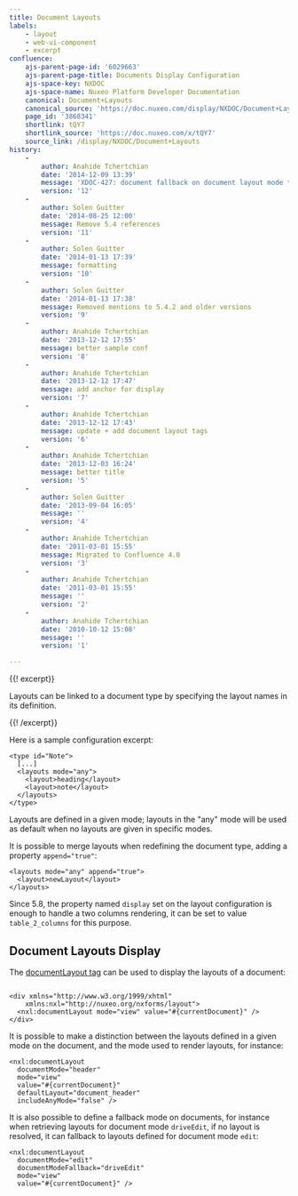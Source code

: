 ```yaml
---
title: Document Layouts
labels:
    - layout
    - web-ui-component
    - excerpt
confluence:
    ajs-parent-page-id: '6029663'
    ajs-parent-page-title: Documents Display Configuration
    ajs-space-key: NXDOC
    ajs-space-name: Nuxeo Platform Developer Documentation
    canonical: Document+Layouts
    canonical_source: 'https://doc.nuxeo.com/display/NXDOC/Document+Layouts'
    page_id: '3868341'
    shortlink: tQY7
    shortlink_source: 'https://doc.nuxeo.com/x/tQY7'
    source_link: /display/NXDOC/Document+Layouts
history:
    - 
        author: Anahide Tchertchian
        date: '2014-12-09 13:39'
        message: 'XDOC-427: document fallback on document layout mode ta'
        version: '12'
    - 
        author: Solen Guitter
        date: '2014-08-25 12:00'
        message: Remove 5.4 references
        version: '11'
    - 
        author: Solen Guitter
        date: '2014-01-13 17:39'
        message: formatting
        version: '10'
    - 
        author: Solen Guitter
        date: '2014-01-13 17:38'
        message: Removed mentions to 5.4.2 and older versions
        version: '9'
    - 
        author: Anahide Tchertchian
        date: '2013-12-12 17:55'
        message: better sample conf
        version: '8'
    - 
        author: Anahide Tchertchian
        date: '2013-12-12 17:47'
        message: add anchor for display
        version: '7'
    - 
        author: Anahide Tchertchian
        date: '2013-12-12 17:43'
        message: update + add document layout tags
        version: '6'
    - 
        author: Anahide Tchertchian
        date: '2013-12-03 16:24'
        message: better title
        version: '5'
    - 
        author: Solen Guitter
        date: '2013-09-04 16:05'
        message: ''
        version: '4'
    - 
        author: Anahide Tchertchian
        date: '2011-03-01 15:55'
        message: Migrated to Confluence 4.0
        version: '3'
    - 
        author: Anahide Tchertchian
        date: '2011-03-01 15:55'
        message: ''
        version: '2'
    - 
        author: Anahide Tchertchian
        date: '2010-10-12 15:08'
        message: ''
        version: '1'

---
```

{{! excerpt}}

Layouts can be linked to a document type by specifying the layout names in its definition.

{{! /excerpt}}

Here is a sample configuration excerpt:

```
<type id="Note">
  [...]
  <layouts mode="any">
    <layout>heading</layout>
    <layout>note</layout>
  </layouts>
</type>

```

Layouts are defined in a given mode; layouts in the "any" mode will be used as default when no layouts are given in specific modes.

It is possible to merge layouts when redefining the document type, adding a property `append="true"`:

```
<layouts mode="any" append="true">
  <layout>newLayout</layout>
</layouts>

```

Since 5.8, the property named&nbsp;`display` set on the layout configuration is enough to handle a two columns rendering, it can be set to value `table_2_columns` for this purpose.

## Document Layouts Display

The [documentLayout tag](http://community.nuxeo.com/api/nuxeo/5.8/tlddoc/nxl/documentLayout.html) can be used to display the layouts of a document:

```

<div xmlns="http://www.w3.org/1999/xhtml"
    xmlns:nxl="http://nuxeo.org/nxforms/layout">
  <nxl:documentLayout mode="view" value="#{currentDocument}" />
</div>

```

It is possible to make a distinction between the layouts defined in a given mode on the document, and the mode used to render layouts, for instance:

```
<nxl:documentLayout
  documentMode="header"
  mode="view"
  value="#{currentDocument}"
  defaultLayout="document_header"
  includeAnyMode="false" />

```

It is also possible to define a fallback mode on documents, for instance when retrieving layouts for document mode `driveEdit`, if no layout is resolved, it can fallback to layouts defined for document mode `edit`:

```
<nxl:documentLayout
  documentMode="edit"
  documentModeFallback="driveEdit"
  mode="view"
  value="#{currentDocument}" />
```